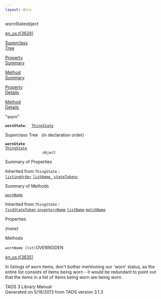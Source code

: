 ```yaml
---
layout: docs
---
```

<span class="title">wornState</span><span class="type">object</span>

[en_us.t](../file/en_us.t.html)\[[3628](../source/en_us.t.html#3628)\]

[Superclass  
Tree](#_SuperClassTree_)

[Property  
Summary](#_PropSummary_)

[Method  
Summary](#_MethodSummary_)

[Property  
Details](#_Properties_)

[Method  
Details](#_Methods_)



"worn"

**`wornState`**` :   `[`ThingState`](../object/ThingState.html)



<span id="_SuperClassTree_"></span>



<span class="hdln">Superclass Tree</span>   (in declaration order)



**`wornState`**  
[`ThingState`](../object/ThingState.html)  
`                 object`  
<span id="_PropSummary_"></span>



<span class="hdln">Summary of Properties</span>  





Inherited from `ThingState` :  
[`listingOrder`](../object/ThingState.html#listingOrder) [`listName_`](../object/ThingState.html#listName_) [`stateTokens`](../object/ThingState.html#stateTokens)

<span id="_MethodSummary_"></span>



<span class="hdln">Summary of Methods</span>  



[`wornName`](#wornName)

Inherited from `ThingState` :  
[`findStateToken`](../object/ThingState.html#findStateToken) [`inventoryName`](../object/ThingState.html#inventoryName) [`listName`](../object/ThingState.html#listName) [`matchName`](../object/ThingState.html#matchName)

<span id="_Properties_"></span>



<span class="hdln">Properties</span>  



*(none)* <span id="_Methods_"></span>



<span class="hdln">Methods</span>  



<span id="wornName"></span>

`wornName (lst)`<span class="rem">OVERRIDDEN</span>

[en_us.t](../file/en_us.t.html)\[[3635](../source/en_us.t.html#3635)\]



In listings of worn items, don't bother mentioning our 'worn' status, as
the entire list consists of items being worn - it would be redundant to
point out that the items in a list of items being worn are being worn.





TADS 3 Library Manual  
Generated on 5/16/2013 from TADS version 3.1.3


